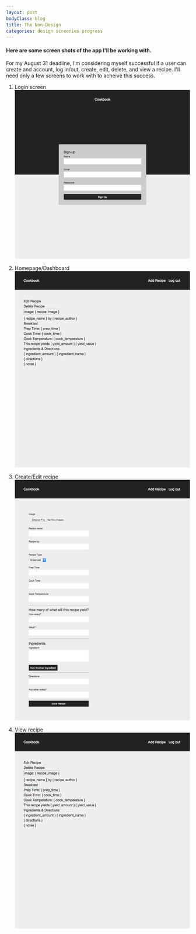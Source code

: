 ```yaml
---
layout: post
bodyClass: blog
title: The Non-Design
categories: design screenies progress
---
```


#### Here are some screen shots of the app I'll be working with.

For my August 31 deadline, I'm considering myself successful if a user can create and account, log in/out, create, edit, delete, and view a recipe. I'll need only a few screens to work with to acheive this success.

<!-- more -->

1. Login screen
![Log in screen](/images/screenshots/2015-06-10-login.png)

2. Homepage/Dashboard
![Log in screen](/images/screenshots/2015-06-10-view-recipe.png)

3. Create/Edit recipe
![Log in screen](/images/screenshots/2015-06-10-create-recipe.png)

4. View recipe
![Log in screen](/images/screenshots/2015-06-10-view-recipe.png)



